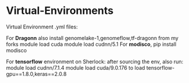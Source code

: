 # Virtual-Environments
Virtual Environment .yml files:

For **Dragonn** also install genomelake-1,genomeflow,tf-dragonn from my forks
module load cuda
module load cudnn/5.1
For **modisco**, pip install modisco

For **tensorflow** environment on Sherlock:
after sourcing the env, also run:
module load cudnn/7.1.4
module load cuda/9.0.176
to load tensorflow-gpu==1.8.0,keras==2.0.8


